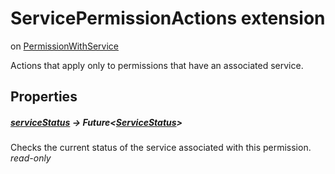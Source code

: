 


# ServicePermissionActions extension
on [PermissionWithService](../zego_uikit_prebuilt_live_audio_room/PermissionWithService-class.md)










<p>Actions that apply only to permissions that have an associated service.</p>




## Properties

##### [serviceStatus](../zego_uikit_prebuilt_live_audio_room/ServicePermissionActions/serviceStatus.md) &#8594; Future&lt;[ServiceStatus](../zego_uikit_prebuilt_live_audio_room/ServiceStatus.md)>



Checks the current status of the service associated with this permission.  
_<span class="feature">read-only</span>_



















